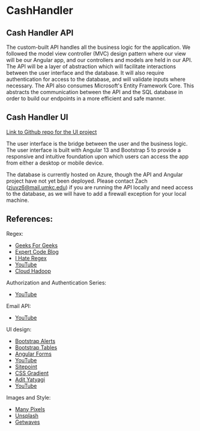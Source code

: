 # CashHandler

## Cash Handler API

The custom-built API handles all the business logic for the application. We followed the model view controller (MVC) design pattern where our view will be our Angular app, and our controllers and models are held in our API. The API will be a layer of abstraction which will facilitate interactions between the user interface and the database. It will also require authentication for access to the database, and will validate inputs where necessary. The API also consumes Microsoft's Entity Framework Core. This abstracts the communication between the API and the SQL database in order to build our endpoints in a more efficient and safe manner.

## Cash Handler UI

[Link to Github repo for the UI project](https://github.com/canismajor88/CashHandlerUI)

The user interface is the bridge between the user and the business logic. The user interface is built with Angular 13 and Bootstrap 5 to provide a responsive and intuitive foundation upon which users can access the app from either a desktop or mobile device.

The database is currently hosted on Azure, though the API and Angular project have not yet been deployed. Please contact Zach (zjuvz6@mail.umkc.edu) if you are running the API locally and need access to the database, as we will have to add a firewall exception for your local machine.

## References:

Regex:

- [Geeks For Geeks](https://www.geeksforgeeks.org/how-to-validate-a-password-using-regular-expressions-in-java/)
- [Expert Code Blog](https://expertcodeblog.wordpress.com/2018/05/21/typescript-regexp/)
- [I Hate Regex](https://ihateregex.io/expr/password/)
- [YouTube](https://www.youtube.com/watch?v=V8GVKAVkTVc)
- [Cloud Hadoop](https://www.cloudhadoop.com/angular-number-validation-example/)

Authorization and Authentication Series:

- [YouTube](https://www.youtube.com/watch?v=633CJ1V01lg)

Email API:

- [YouTube](https://www.youtube.com/watch?v=rMAAp5g7-1Q)

UI design:

- [Bootstrap Alerts](https://getbootstrap.com/docs/4.3/components/alerts/)
- [Bootstrap Tables](https://getbootstrap.com/docs/5.0/content/tables/)
- [Angular Forms](https://angular.io/guide/reactive-forms#validating-form-input)
- [YouTube](https://www.youtube.com/watch?v=akXfF066MY0)
- [Sitepoint](https://www.sitepoint.com/understanding-and-using-rem-units-in-css/)
- [CSS Gradient](https://cssgradient.io/)
- [Adit Yatyagi](https://adityatyagi.com/index.php/2019/12/07/importing-fonts-in-angular/)
- [YouTube](https://www.youtube.com/watch?v=bs1dNMLFWt8)

Images and Style:

- [Many Pixels](https://www.manypixels.co/gallery)
- [Unsplash](https://unsplash.com/)
- [Getwaves](https://getwaves.io/https://newbedev.com/how-to-refresh-a-page-programmatically-in-angular-code-example)
